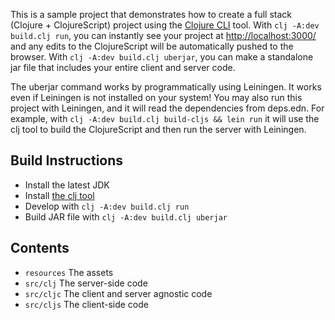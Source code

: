 This is a sample project that demonstrates how to create a full stack (Clojure + ClojureScript) project using the [Clojure CLI](https://clojure.org/guides/getting_started) tool. With `clj -A:dev build.clj run`, you can instantly see your project at [http://localhost:3000/](http://localhost:3000/) and any edits to the ClojureScript will be automatically pushed to the browser. With `clj -A:dev build.clj uberjar`, you can make a standalone jar file that includes your entire client and server code.

The uberjar command works by programmatically using Leiningen. It works even if Leiningen is not installed on your system! You may also run this project with Leiningen, and it will read the dependencies from deps.edn. For example, with `clj -A:dev build.clj build-cljs && lein run` it will use the clj tool to build the ClojureScript and then run the server with Leiningen.

## Build Instructions

* Install the latest JDK
* Install [the clj tool](https://clojure.org/guides/getting_started)
* Develop with `clj -A:dev build.clj run`
* Build JAR file with `clj -A:dev build.clj uberjar`

## Contents

* `resources` The assets
* `src/clj` The server-side code
* `src/cljc` The client and server agnostic code
* `src/cljs` The client-side code
